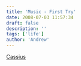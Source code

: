 ```yaml
---
title: 'Music - First Try'
date: 2008-07-03 11:57:34
draft: false
description: ''
tags: ['life']
author: 'Andrew'
---
```


[Cassius](http://www.blog.big-andy.co.uk/audio/cassiuplay_teaser.mp3)

